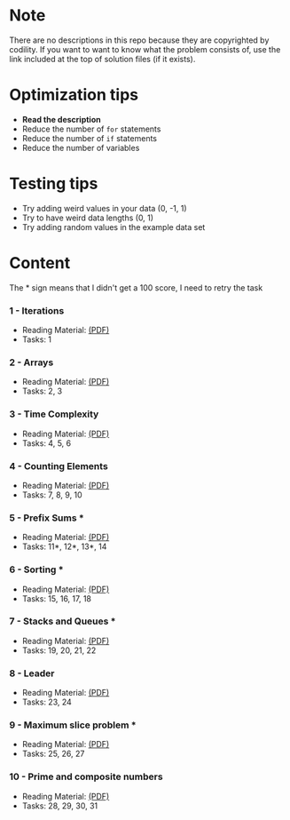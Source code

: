 # Note
There are no descriptions in this repo because they are copyrighted by codility.
If you want to want to know what the problem consists of, use the link included at the top of solution files (if it exists).

# Optimization tips
* __Read the description__
* Reduce the number of `for` statements
* Reduce the number of `if` statements
* Reduce the number of variables

# Testing tips
* Try adding weird values in your data (0, -1, 1)
* Try to have weird data lengths (0, 1)
* Try adding random values in the example data set

# Content

The * sign means that I didn't get a 100 score, I need to retry the task  

### 1 - Iterations
* Reading Material: [(PDF)](https://codility.com/media/train/Iterations.pdf)
* Tasks: 1

### 2 - Arrays
* Reading Material: [(PDF)](https://codility.com/media/train/0-Arrays.pdf)
* Tasks: 2, 3

### 3 - Time Complexity
* Reading Material: [(PDF)](https://codility.com/media/train/1-TimeComplexity.pdf)
* Tasks: 4, 5, 6

### 4 - Counting Elements
* Reading Material: [(PDF)](https://codility.com/media/train/2-CountingElements.pdf)
* Tasks: 7, 8, 9, 10

### 5 - Prefix Sums *
* Reading Material: [(PDF)](https://codility.com/media/train/3-PrefixSums.pdf)
* Tasks: 11*, 12*, 13*, 14

### 6 - Sorting *
* Reading Material: [(PDF)](https://codility.com/media/train/4-Sorting.pdf)
* Tasks: 15, 16, 17, 18

### 7 - Stacks and Queues *
* Reading Material: [(PDF)](https://codility.com/media/train/5-Stacks.pdf)
* Tasks: 19, 20, 21, 22

### 8 - Leader
* Reading Material: [(PDF)](https://codility.com/media/train/6-Leader.pdf)
* Tasks: 23, 24

### 9 - Maximum slice problem *
* Reading Material: [(PDF)](https://codility.com/media/train/7-MaxSlice.pdf)
* Tasks: 25, 26, 27

### 10 - Prime and composite numbers
* Reading Material: [(PDF)](https://codility.com/media/train/8-PrimeNumbers.pdf)
* Tasks: 28, 29, 30, 31
